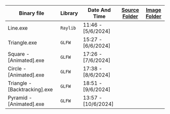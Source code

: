 | Binary file                    | Library  | Date And Time       | [Source Folder](https://github.com/hxajk/30mins-project/tree/master/OpenGL/Shape/src) |[Image Folder](https://github.com/hxajk/30mins-project/tree/master/OpenGL/Shape/img)|
|--------------------------------|----------|---------------------|---------------------------------------------------------------------------------------|------------------------------------------------------------------------------------|
| Line.exe                       | `Raylib` |  11:46 - [5/6/2024] |                                                                               |                                                                                            |
| Triangle.exe                   | `GLFW` |  15:27 - [6/6/2024] |                                                                               |                                                                                            |
| Square - [Animated].exe        | `GLFW`   |  17:26 - [7/6/2024] |                                                                               |                                                                                            |
| Circle - [Animated].exe        | `GLFW`   |  17:38 - [8/6/2024] |                                                                               |                                                                                            |
| Triangle - [Backtracking].exe  | `GLFW`   |  18:51 - [9/6/2024] |                                                                               |                                                                                            |
| Pyramid - [Animated].exe       | `GLFW`   |  13:57 - [10/6/2024] |                                                                               |                                                                                            |